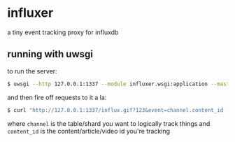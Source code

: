 # influxer

a tiny event tracking proxy for influxdb


## running with uwsgi

to run the server:

```bash
$ uwsgi --http 127.0.0.1:1337 --module influxer.wsgi:application --master -H /path/to/workspace
```

and then fire off requests to it a la:

```bash
$ curl "http://127.0.0.1:1337/influx.gif?123&event=channel.content_id
```

where `channel` is the table/shard you want to logically track things and `content_id` is the content/article/video id you're tracking
